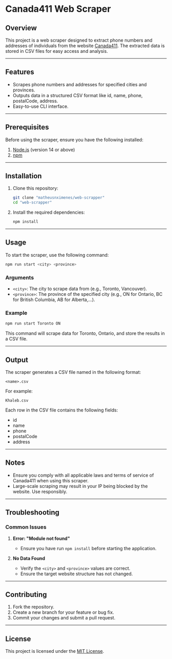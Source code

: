 # Canada411 Web Scraper

## Overview
This project is a web scraper designed to extract phone numbers and addresses of individuals from the website [Canada411](https://www.canada411.ca). The extracted data is stored in CSV files for easy access and analysis.

---

## Features
- Scrapes phone numbers and addresses for specified cities and provinces.
- Outputs data in a structured CSV format like id, name, phone, postalCode, address.
- Easy-to-use CLI interface.

---

## Prerequisites
Before using the scraper, ensure you have the following installed:

1. [Node.js](https://nodejs.org/) (version 14 or above)
2. [npm](https://www.npmjs.com/)

---

## Installation
1. Clone this repository:
   ```bash
   git clone "matheusnximenes/web-scrapper"
   cd "web-scrapper"
   ```

2. Install the required dependencies:
   ```bash
   npm install
   ```

---

## Usage
To start the scraper, use the following command:
```bash
npm run start <city> <province>
```

### Arguments
- `<city>`: The city to scrape data from (e.g., Toronto, Vancouver).
- `<province>`: The province of the specified city (e.g., ON for Ontario, BC for British Columbia, AB for Alberta,...).

### Example
```bash
npm run start Toronto ON
```

This command will scrape data for Toronto, Ontario, and store the results in a CSV file.

---

## Output
The scraper generates a CSV file named in the following format:
```
<name>.csv
```
For example:
```
Khaleb.csv
```
Each row in the CSV file contains the following fields:
- id 
- name
- phone
- postalCode
- address

---

## Notes
- Ensure you comply with all applicable laws and terms of service of Canada411 when using this scraper.
- Large-scale scraping may result in your IP being blocked by the website. Use responsibly.

---

## Troubleshooting
### Common Issues
1. **Error: "Module not found"**
   - Ensure you have run `npm install` before starting the application.

2. **No Data Found**
   - Verify the `<city>` and `<province>` values are correct.
   - Ensure the target website structure has not changed.


---

## Contributing
1. Fork the repository.
2. Create a new branch for your feature or bug fix.
3. Commit your changes and submit a pull request.

---

## License
This project is licensed under the [MIT License](LICENSE).

